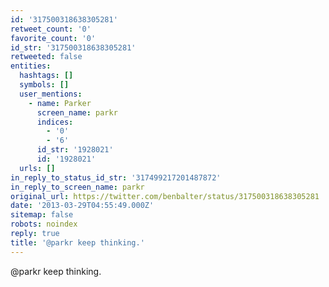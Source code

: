```yaml
---
id: '317500318638305281'
retweet_count: '0'
favorite_count: '0'
id_str: '317500318638305281'
retweeted: false
entities:
  hashtags: []
  symbols: []
  user_mentions:
    - name: Parker
      screen_name: parkr
      indices:
        - '0'
        - '6'
      id_str: '1928021'
      id: '1928021'
  urls: []
in_reply_to_status_id_str: '317499217201487872'
in_reply_to_screen_name: parkr
original_url: https://twitter.com/benbalter/status/317500318638305281
date: '2013-03-29T04:55:49.000Z'
sitemap: false
robots: noindex
reply: true
title: '@parkr keep thinking.'
---
```


@parkr keep thinking.